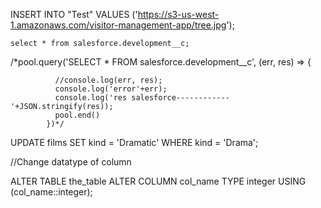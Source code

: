 INSERT INTO "Test" VALUES
    ('https://s3-us-west-1.amazonaws.com/visitor-management-app/tree.jpg');


    select * from salesforce.development__c;


/*pool.query('SELECT * FROM salesforce.development__c', (err, res) => {
              
              //console.log(err, res);
              console.log('error'+err);
              console.log('res salesforce------------'+JSON.stringify(res));
              pool.end()
            })*/


UPDATE films SET kind = 'Dramatic' WHERE kind = 'Drama';

//Change datatype of column

ALTER TABLE the_table ALTER COLUMN col_name TYPE integer USING (col_name::integer);
